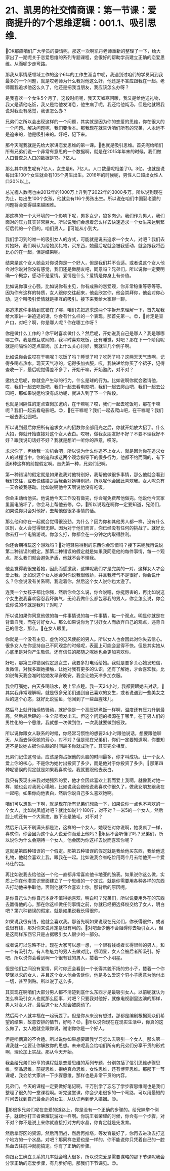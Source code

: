 # 21、凯男的社交情商课：第一节课：爱商提升的7个思维逻辑：001.1、吸引思维.

🎼OK那应咱们广大学员的要请呢，那这一次啊凯丹老师重新的整理了一下，给大家出了一期呢关于恋爱思维的系列专题课程，会很好的帮助学员建立正确的恋爱思维。从而呢少走弯路。

那我从事情感领域工作的这个6年的工作生涯当中呢，我遇到过咱们的学员问到我最多的一个问题，就是哎老师为什么我对他这么好，他还是不答应跟我在一起。老师而我追求他这么久了，他还是把我当朋友，我应该怎么办呀？

是我喜欢一个女生5个月了，这段时间呢，我天天嘘寒问暖，我又是给他送礼物，我又是请他吃饭，我又是给他发消息，他生病了呢，我还给他炖汤，但是他就跟我说对我没有感觉，我该怎么办？

兄弟们之所以会出现这样的一个问题，其实就是因为你的恋爱的思维，你在很大的一个问题。解决问题呢，我们要治本。那我现在就告诉咱们所有的兄弟，人永远不是追来的，他是吸引来的。好吧，记下来。

那今天呢我就是先给大家讲恋爱思维的第一课。🎼也就是吸引思维。首先呢给咱们所有兄弟们说一个非常有意思的一个数据啊，就是在2015年年末的时候，我们做人口普查总人口的数据是13。7亿人。

那么其中男生呢有7亿人，女生是6。7亿人。人口数量呢相差了0。3亿。也就是说每出生100个女生就会有105个男生出生。2016年的时候呢，男性人口超出女性人口30%以上。

总光棍人数呢也由2012年的1000万上升到了2022年的3000多万。所以说到现在为止，每出生100个女孩，他就会有116个男孩出生。所以说在咱们中国娶老婆的问题将会变得越来越困难。

那这样的一个大环境的一个影响下呢，男多女少，狼多肉少。我们作为男人，我们面对的压力其实非常巨大。所以说我们会想着怎么样去快速追求一个女生来达到繁衍后代的一个目的。咱们男人。🎼可能从小到大。

我们学习到的唯一的吸引女人的方式，可能就是说去追求一个女人，对吧？我们去对她好，我们啊认为给她买礼物，买东西，她最后呢就会被我感动，就会跟我将西比心的在一起，但是结果呢。

结果是这个女人她会对你说你是一个好人，但是我们并不合适。或者说这个女人他会对你说对你没有感觉，我们还是做朋友吧，同意吗？兄弟们，所以说你一定要明确一个概念，感动不是爱情。爱情是什么？爱情是你身上有价值。

比如说你事业心强，比如说你有主见，你有成熟的恋爱观，你非常稳重等等等等。因为你有这样的特质，女人跟你交往起来，他会欣赏你，他会崇拜你，他会对你心动，这个叫吸引爱情就是相互的吸引。接下来我给大家聊一聊。

那追求这件事情到底错在了哪，咱们先把追求这两个字拆开来理解一下，首先呢我给大家讲一讲追追的话，你会有什么样的一个表现。那首先第一。😊，🎼肯定是查户口，对吧？啊，你是哪人呢？你在哪工作呀？

你是做什么工作的？你平时喜欢做什么？然后呢，开始说我自己是哪人？我是哪哪哪工作，我是做互联网的，我平时喜欢吃饭，还有睡觉，对吧？那在下一个阶段呢就是间隔性的定点查岗，加上什么关心讨好，我就举几个例子啊。

比如说你会说哎在干嘛呢？吃饭了吗？睡觉了吗？吃药了吗？这两天天气热啊，记得多喝点热水，现天天气凉的，记得多加衣服，哎，我快递给你买了个裙子，记得查收一下，最后呢觉得差不多了，开始干嘛，开始邀约，对不对？

邀约之后呢，你就会产生球的行为，什么是球的行为。比如说啊你就会邀请他，哎，我们一起去吃饭吧，我们一起去看电影吧，我们一起去爬山吧，我们一起去公园吧，那如果说邀约没有成功呢，就进入到了下一个阶段。

也就是间隔性的定点查岗加邀约，在干嘛呢？哎，我们一起去吃饭吧，那在干嘛呢？我们一起去看电影吧。😊，🎼在干嘛呢？我们一起去爬山吧，在干嘛呢？我们一起去逛公园吧。

所以说到最后你把所有追求女人的招数你全部用光之后，你就开始放大招了。什么大招，你就开始直接对这个女人表白。哎呀，做我女朋友好不好？不要不理我好不好？跟我说句话好不好？我就是想听一听你的声意，哎呀。

求求你了，再给我一次机会吧，所以说为什么你追不上女人，就是因为你在追求女人的过程当中，你的追和求这两个观念指导下的很多行为，他都不约而同的，有下面6种这样的前提假定啊。首先第一种，兄弟们记啊。

第一种错误的假定就是如果说我对他特别好，我帮他做很多事情，那么他就会看到我们交往，或者说结婚之后我会对她特别好。所以呢他会因此喜欢我。女人呢总有一天会被我感动。比如说啊他今天啊说他没有吃饭。

你会主动给他买。他说他今天工作没有做完，你会呢免费帮他做完。他说他今天家里面电脑坏了，你会马上帮他去修。😊，🎼所以说现在啊你一定要知道，兄弟们，如果说你只会对他好，去帮他做很多事情的话。

那么他和你在一起就会觉得很没劲。为什么？因为你和其他男人都一样，没有什么区别，女人会觉得很无聊。因为对于他们而言，你已经没有任何的挑战了。就好比你去打一个电脑游戏。你怎么打，你都会在一分钟之内取得胜利。

你还会期待玩这个游戏吗？🎼对吧轻易得到的东西你会珍惜吗？接下来呢我再说说第二种错误的假定。那第二种错误的假定就是如果我同意他的每件事情，每一个观点，那么我们就会避免矛盾，他就不会不理我。

他会觉得我很宠着她，因此而感激我，这样呢我们才是完美的一对，这样女人才会爱上我，比如说这个女人她会对你说我很傲娇，并且我脾气不是很好，你会说什么？你会说没有关系啊，我宠着你，然后这个女人说你也太逊了。

连我一个女孩子都比你强，然后你会怎么说，你会说嗯，你挺厉害的，再比如说这个女生说我喜欢容忍我坏脾气，无论我做什么都包容我的男人，你会怎么说，你会说你说的不就是我吗？对吧？

所以说如果你同意他做的每一件事情说的每一件事情，每一个观点。明显你就是在背着自我，而在讨好女人。那么如果说你为了讨好女人而放弃自己的观点，违背自己的信念，那么。🎼在女人眼里。

你就是一个没有主见、虚伪的见风使舵的男人。所以女人也会因此对你失去信心。很多女人在你坚持自己不同观念的时候呢，表面上可能会显得不快。但是其实她从心底里是对你产生敬佩，还有信任的那随之呢她也会更加喜欢你。

好吧，那第三种错误假定追女生，我要多打电话给她。我就是要多关心她发短信，发微信，对我多跟她接触，让她对我有更多的认识，还有了解她，才会喜欢我。比如说每天我会准时给她发早安晚安，我会让她天冷多加衣服。

我会叮嘱她，白天多喝热水，晚上早点睡。我一天24小时，我都要跟她去对话。🎼其实我非常理解啊，就是很多兄弟们遇到自己喜欢的女生，或者说遇到一些美女之后的这个心态，就好比说鲨鱼，他闻到了一些血腥味儿。

然后马上就开始燥热骚动，就好像是一个高压锅煮饭一样啊，温度还有压力升到最高，然后最后砰的一生全部喷发出去。但这个问题的根源在于哪里，在于男人们的男性化的一个思维，我就想一次做到位，一次我就要做到极致。

所以说你跟女人联系的时候，你经常习惯性的想要24小时跟他说话，想要跟他聊天，从而去俘获她的芳心，对不对？但是现在兄弟们，你们一定要知道啊，你要知道不是说她占据你头脑的时间最多你就成功了。其实完全相反。

兄弟们记住这句话，应该是你占据他的头脑的时间最多，你才叫成功。让一个女人爱上你的核心，不是你为她付出投资了多少，而是他对于你投资了多少。🎼那第四种呢错误的假定就是如果我喜欢他，我就要跟他去表白。

我只有表现出来我对她强烈的爱，他才会因此喜欢上我而爱上我啊，就像我对她一样，她也会对我死心塌地，比如说我会跟他说我喜欢你很久了，做我女朋友跟我在一起吧。如果你向他表白，然后你说自己多么喜欢她啊。

咱们可以想象一下啊，就是现在所有兄弟们想象一下，如果说你一点也不喜欢的一个女人，比如说凤姐对吧？就比如说1个180斤，对不对？一米5的一个女人，然后脸上呢还有一个大黑痣，腋下全是腋毛，对不对？

然后牙几天不刷满头都是油，这样的一个女人，她现在对你说啊，她发疯了一样，喜欢你，你会因为这个女人说爱你而爱上他吗？🎼永远不会听懂了吗？兄弟们，所以说你为什么会期待一个女人，他会因为你这样去说而喜欢你呢？

这就是第四种错误的一个假定。那第五种错误的假定就是我给他买东西，我给他送礼物，他就会喜欢上我，跟我在一起。比如说我会省吃俭用两个月去给他买一个爱马仕的包。

再比如说我去给他送一个他一直都非常喜欢他卡地亚的腕表。如果说你这么做，实质上你在他潜意识里面建立了一个思维的一个定式，就是你需要用各种各样的东西去打动他来争取他，否则他就不会喜欢上你。那背后的原因呢。

是你自己认为你自己本身不值得她喜欢，明白吗？兄弟们，所以说要用外在的东西去赢得他的心。那在你这样做任何事情之前，你就已经把选择权交给了女人，明白吧？第六种错误的假定。就是如果说我长得很帅。

如果说我很有钱，他就会喜欢我。那首先啊如果说现在兄弟们，你长得很帅，或者说很有钱，那对你来说肯定是很有利的。🎼对吧至少他不会阻碍你去吸引女人，但是这两样东西它只是占据吸引女人很少的一部分。

或者说可以忽略不计。现在大家可以想一想，一个很有钱或者长得很帅的男人，和一个有吸引力，有人格魅力的男人去做对比，很明显，女人会被后者所吸引。好吧，所以说你会看到啊一个很有钱的男人，搂着一个小明星。

但是他们之间没有爱情，同时你还会看到一个长得其貌不扬的穷小子，搂着一个你梦寐以求的女人，并且这个女人他会告诉你，他是多么爱这个穷小子愿意为他付出一切，甚至倒贴。所以说了这么多。

其实现在啊咱们大部分男人都不清楚到底什么东西才是最吸引女人。以前呢就认为怎么样吸引女人也就那么回事，对吧？只要我对他好，就像电视剧里边演的那样，男人对女人好，最后这个女人就会被感动了。

然后两个人就幸福在一起玩耍了。但是你从来没有想过，那都是编剧根据观众们希望的结果，故意安排的情节，好吗？😊，🎼所以说你现在在现实生活中，你真的这么做了，女人他就会跟你说，谢谢你你是一个好人。

但是咱俩真的不合适。所以说你如果想要跟我学习怎么去吸引一个女人。那么第一课我就一定要让你解放你的思想。未来呢我会给咱们所有的兄弟们分享干货的形式啊，理论加上实战。那从今天开始。

我会给兄弟们分享的课程就是恋爱思维的系列专题，分别包括了信引思维步骤思维，奖品思维，前提思维，拒绝真命思维，女性思维，还有博弈思维。那那下一节课呢，我会给大家讲一下步骤思维，那样也是非常干货的内容。

兄弟们，今天的课程一定要做好笔记啊，千万别学了忘忘了学步骤思维呢也是我们整理了很久的一堂课程啊。听完这堂课，你会少走很多的一个弯路，可以用最短的时间去找到自己最合适的女生，从认识再到步入婚姻。😊。

🎼那很多兄弟们呢在恋爱的道路上，你是没有一个正确的步骤的。给兄妹举个例子，就跟你打王者荣耀玩游戏一样啊。你玩王者荣耀的时候，你会有一个步骤，对不对？你不是说上来你就直接打对方的水晶，你肯定就是先发育。

然后拿野区的资源，然后再团战，然后再推塔，等发育最好了，你再去进攻去打这个地方的一个水晶，对吧？那同样恋爱也是一样的，你不能说你只凭着自己的一腔热血去往前冲就能搞定。你有了正确的步骤。

你跟女生确立关系的几率就会增大很多，所以说恋爱是需要谋略的那下节课呢我会分享正确的恋爱步骤，有几步好吧，那我们下节课见。😊。

